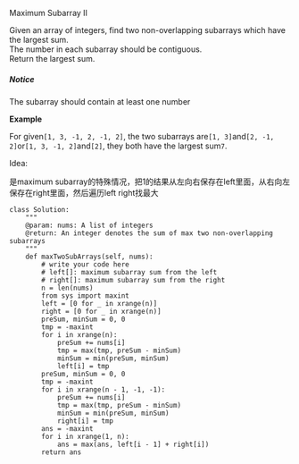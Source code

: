 Maximum Subarray II

Given an array of integers, find two non-overlapping subarrays which have the largest sum.  
The number in each subarray should be contiguous.  
Return the largest sum.

##### Notice

The subarray should contain at least one number

**Example**

For given`[1, 3, -1, 2, -1, 2]`, the two subarrays are`[1, 3]`and`[2, -1, 2]`or`[1, 3, -1, 2]`and`[2]`, they both have the largest sum`7`.

Idea:

是maximum subarray的特殊情况，把1的结果从左向右保存在left里面，从右向左保存在right里面，然后遍历left right找最大

```
class Solution:
    """
    @param: nums: A list of integers
    @return: An integer denotes the sum of max two non-overlapping subarrays
    """
    def maxTwoSubArrays(self, nums):
        # write your code here
        # left[]: maximum subarray sum from the left
        # right[]: maximum subarray sum from the right
        n = len(nums)
        from sys import maxint
        left = [0 for _ in xrange(n)]
        right = [0 for _ in xrange(n)]
        preSum, minSum = 0, 0
        tmp = -maxint
        for i in xrange(n):
            preSum += nums[i]
            tmp = max(tmp, preSum - minSum)
            minSum = min(preSum, minSum)
            left[i] = tmp
        preSum, minSum = 0, 0
        tmp = -maxint
        for i in xrange(n - 1, -1, -1):
            preSum += nums[i]
            tmp = max(tmp, preSum - minSum)
            minSum = min(preSum, minSum)
            right[i] = tmp
        ans = -maxint
        for i in xrange(1, n):
            ans = max(ans, left[i - 1] + right[i])
        return ans
```



